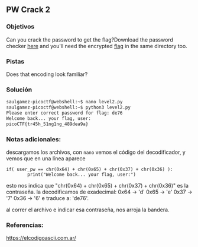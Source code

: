 ## PW Crack 2

### Objetivos 
Can you crack the password to get the flag?Download the password checker [here](https://artifacts.picoctf.net/c/13/level2.py) and you'll need the encrypted [flag](https://artifacts.picoctf.net/c/13/level2.flag.txt.enc) in the same directory too.

### Pistas
Does that encoding look familiar?

### Solución 

``` bash
saulgamez-picoctf@webshell:~$ nano level2.py
saulgamez-picoctf@webshell:~$ python3 level2.py 
Please enter correct password for flag: de76
Welcome back... your flag, user:
picoCTF{tr45h_51ng1ng_489dea9a}
```

### Notas adicionales:

descargamos los archivos, con `nano` vemos el código del decodificador, y vemos que en una línea aparece 
```
if( user_pw == chr(0x64) + chr(0x65) + chr(0x37) + chr(0x36) ):
        print("Welcome back... your flag, user:")
```

esto nos indica que "chr(0x64) + chr(0x65) + chr(0x37) + chr(0x36)" es la contraseña.
la decodificamos de exadecimal:
0x64 -> 'd' 
0x65 -> 'e' 
0x37 -> '7' 
0x36 -> '6'
e traduce a: 'de76'.

al correr el archivo e indicar esa contraseña, nos arroja la bandera.

### Referencias:
https://elcodigoascii.com.ar/